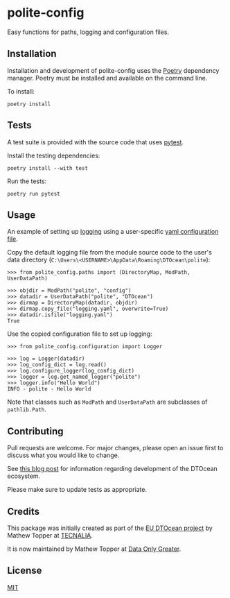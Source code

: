 # polite-config

Easy functions for paths, logging and configuration files.

## Installation

Installation and development of polite-config uses the [Poetry](https://python-poetry.org/)
dependency manager. Poetry must be installed and available on the command line.

To install:

```console
poetry install
```

## Tests

A test suite is provided with the source code that uses [pytest](https://docs.pytest.org).

Install the testing dependencies:

```console
poetry install --with test
```

Run the tests:

```console
poetry run pytest
```

## Usage

An example of setting up [logging](https://docs.python.org/3/library/logging.html)
using a user-specific [yaml configuration file](https://docs.python.org/3/howto/logging.html#configuring-logging).

Copy the default logging file from the module source code to the user's data
directory (`C:\Users\<USERNAME>\AppData\Roaming\DTOcean\polite`):

```pycon
>>> from polite_config.paths import (DirectoryMap, ModPath, UserDataPath)

>>> objdir = ModPath("polite", "config")
>>> datadir = UserDataPath("polite", "DTOcean")
>>> dirmap = DirectoryMap(datadir, objdir)
>>> dirmap.copy_file("logging.yaml", overwrite=True)
>>> datadir.isfile("logging.yaml")
True
```

Use the copied configuration file to set up logging:

```pycon
>>> from polite_config.configuration import Logger

>>> log = Logger(datadir)
>>> log_config_dict = log.read()
>>> log.configure_logger(log_config_dict)
>>> logger = log.get_named_logger("polite")
>>> logger.info("Hello World")
INFO - polite - Hello World
```

Note that classes such as `ModPath` and `UserDataPath` are subclasses of
`pathlib.Path`.

## Contributing

Pull requests are welcome. For major changes, please open an issue first to
discuss what you would like to change.

See [this blog post](https://www.dataonlygreater.com/blog/post/dtocean-development-change-management/)
for information regarding development of the DTOcean ecosystem.

Please make sure to update tests as appropriate.

## Credits

This package was initially created as part of the [EU DTOcean project](https://cordis.europa.eu/project/id/608597)
by Mathew Topper at [TECNALIA](https://www.tecnalia.com).

It is now maintained by Mathew Topper at [Data Only Greater](https://www.dataonlygreater.com/).

## License

[MIT](https://choosealicense.com/licenses/mit/)
